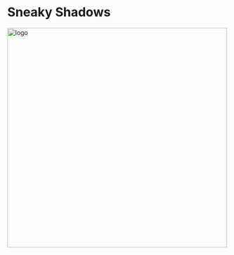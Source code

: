 # Sneaky Shadows

<img alt='logo' src="https://github.com/SneakyShadows/.github/assets/92221630/2870c262-b49a-493a-8672-f65fc7bb4dea" width="500">
